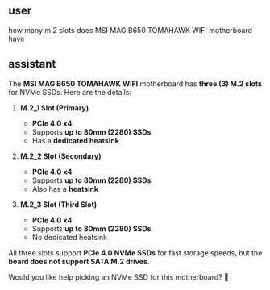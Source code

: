 ## user
how many m.2 slots does MSI MAG B650 TOMAHAWK WIFI motherboard have
## assistant

The **MSI MAG B650 TOMAHAWK WIFI** motherboard has **three (3) M.2 slots** for NVMe SSDs. Here are the details:  

1. **M.2_1 Slot (Primary)**  
   - **PCIe 4.0 x4**  
   - Supports **up to 80mm (2280) SSDs**  
   - Has a **dedicated heatsink**  

2. **M.2_2 Slot (Secondary)**  
   - **PCIe 4.0 x4**  
   - Supports **up to 80mm (2280) SSDs**  
   - Also has a **heatsink**  

3. **M.2_3 Slot (Third Slot)**  
   - **PCIe 4.0 x4**  
   - Supports **up to 80mm (2280) SSDs**  
   - No dedicated heatsink  

All three slots support **PCIe 4.0 NVMe SSDs** for fast storage speeds, but the **board does not support SATA M.2 drives**.  

Would you like help picking an NVMe SSD for this motherboard? 🚀